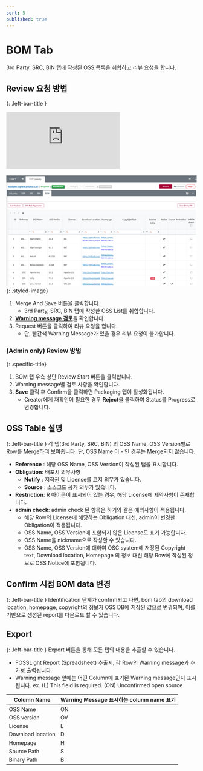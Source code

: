 ```yaml
---
sort: 5
published: true
---
```


# BOM Tab
<div class="note">
3rd Party, SRC, BIN 탭에 작성된 OSS 목록을 취합하고 리뷰 요청을 합니다.
</div>

## Review 요청 방법
{: .left-bar-title }
<div class="youtube-container">
    <iframe src="https://www.youtube.com/embed/ErqmgN-YgD0" title="BOM 탭(SBOM 다운로드)" frameborder="0" allow="accelerometer; autoplay; clipboard-write; encrypted-media; gyroscope; picture-in-picture" allowfullscreen></iframe>
</div>

![prj](images/5_bom_tap.png){: .styled-image}
1. Merge And Save 버튼을 클릭합니다.
    - 3rd Party, SRC, BIN 탭에 작성한 OSS List를 취합합니다.
2. [**Warning message 검토**](https://fosslight.org/hub-guide/tips/1_common/5_warning_message)을 확인합니다.
3. Request 버튼을 클릭하여 리뷰 요청을 합니다.
    - 단, 빨간색 Warning Message가 있을 경우 리뷰 요청이 불가합니다.

### (Admin only) Review 방법
{: .specific-title} 
1. BOM 탭 우측 상단 Review Start 버튼을 클릭합니다.
2. Warning message별 검토 사항을 확인합니다.
3. **Save** 클릭 후 Confirm을 클릭하면 Packaging 탭이 활성화됩니다. 
    - Creator에게 재확인이 필요한 경우 **Reject**을 클릭하여 Status를 Progress로 변경합니다.

## OSS Table 설명
{: .left-bar-title }
각 탭(3rd Party, SRC, BIN) 의 OSS Name, OSS Version별로 Row를 Merge하여 보여줍니다. 단, OSS Name 이 - 인 경우는 Merge되지 않습니다.
- **Reference** : 해당 OSS Name, OSS Version이 작성된 탭을 표시합니다.
- **Obligation**: 배포시 의무사항
    - **Notify** : 저작권 및 License를 고지 의무가 있습니다.
    - **Source** : 소스코드 공개 의무가 있습니다.
- **Restriction**: R 아이콘이 표시되어 있는 경우, 해당 License에 제약사항이 존재합니다.
- **admin check**: admin check 된 항목은 하기와 같은 예외사항이 적용됩니다.
    - 해당 Row의 License에 해당하는 Obligation 대신, admin이 변경한 Obligation이 적용됩니다.
    - OSS Name, OSS Version에 포함되지 않은 License도 표기 가능합니다. 
    - OSS Name을 nickname으로 작성할 수 있습니다.
    - OSS Name, OSS Version에 대하여 OSC system에 저장된 Copyright text, Download location, Homepage 의 정보 대신 해당 Row에 작성된 정보로 OSS Notice에 포함됩니다.

## Confirm 시점 BOM data 변경 
{: .left-bar-title }
Identification 단계가 confirm되고 나면, bom tab의 download location, homepage, copyright의 정보가 OSS DB에 저장된 값으로 변경되며, 이를 기반으로 생성된 report를 다운로드 할 수 있습니다.

## Export
{: .left-bar-title }
Export 버튼을 통해 모든 탭의 내용을 추출할 수 있습니다.
- FOSSLight Report (Spreadsheet) 추출시, 각 Row의 Warning message가 추가로 출력됩니다. 
- Warning message 앞에는 어떤 Column에 표기된 Warning message인지 표시됩니다. ex. (L) This field is required. (ON) Unconfirmed open source

| Column Name                     | Warning Message 표시하는 column name 표기 |
|----------------------------------|-----------------------|
| OSS Name                         | ON                    |
| OSS version                      | OV                    |
| License                          | L                     |
| Download location                | D                     |
| Homepage                         | H                     |
| Source Path                      | S                     |
| Binary Path                      | B                     |